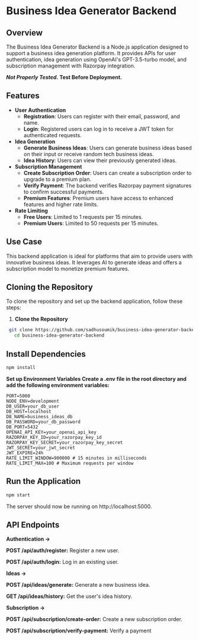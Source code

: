 # Business Idea Generator Backend

## Overview

The Business Idea Generator Backend is a Node.js application designed to support a business idea generation platform. It provides APIs for user authentication, idea generation using OpenAI's GPT-3.5-turbo model, and subscription management with Razorpay integration.

**_Not Properly Tested._ Test Before Deployment.**

## Features

- **User Authentication**
  - **Registration**: Users can register with their email, password, and name.
  - **Login**: Registered users can log in to receive a JWT token for authenticated requests.
- **Idea Generation**
  - **Generate Business Ideas**: Users can generate business ideas based on their input or receive random tech business ideas.
  - **Idea History**: Users can view their previously generated ideas.
- **Subscription Management**
  - **Create Subscription Order**: Users can create a subscription order to upgrade to a premium plan.
  - **Verify Payment**: The backend verifies Razorpay payment signatures to confirm successful payments.
  - **Premium Features**: Premium users have access to enhanced features and higher rate limits.
- **Rate Limiting**
  - **Free Users**: Limited to 1 requests per 15 minutes.
  - **Premium Users**: Limited to 50 requests per 15 minutes.

## Use Case

This backend application is ideal for platforms that aim to provide users with innovative business ideas. It leverages AI to generate ideas and offers a subscription model to monetize premium features.

## Cloning the Repository

To clone the repository and set up the backend application, follow these steps:

1. **Clone the Repository**

```sh
 git clone https://github.com/sadhusoumik/business-idea-generator-backend.git
   cd business-idea-generator-backend
```
## Install Dependencies

```sh
npm install
```

**Set up Environment Variables Create a .env file in the root directory and add the following environment variables:**

```
PORT=5000
NODE_ENV=development
DB_USER=your_db_user
DB_HOST=localhost
DB_NAME=business_ideas_db
DB_PASSWORD=your_db_password
DB_PORT=5432
OPENAI_API_KEY=your_openai_api_key
RAZORPAY_KEY_ID=your_razorpay_key_id
RAZORPAY_KEY_SECRET=your_razorpay_key_secret
JWT_SECRET=your_jwt_secret
JWT_EXPIRE=24h
RATE_LIMIT_WINDOW=900000 # 15 minutes in milliseconds
RATE_LIMIT_MAX=100 # Maximum requests per window
```

## Run the Application

```sh
npm start
```

The server should now be running on http://localhost:5000.

## API Endpoints

**Authentication ->**

**POST /api/auth/register:** Register a new user.

**POST /api/auth/login:** Log in an existing user.


**Ideas ->**

**POST /api/ideas/generate:** Generate a new business idea.

**GET /api/ideas/history:** Get the user's idea history.


**Subscription ->**

**POST /api/subscription/create-order:** Create a new subscription order.

**POST /api/subscription/verify-payment:** Verify a payment
